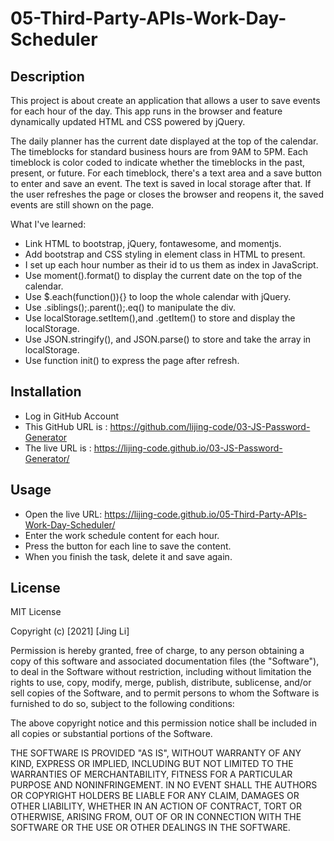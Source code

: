 # 05-Third-Party-APIs-Work-Day-Scheduler

## Description

This project is about create an application that allows a user to save events for each hour of the day. This app runs in the browser and feature dynamically updated HTML and CSS powered by jQuery.

The daily planner has the current date displayed at the top of the calendar. The timeblocks for standard business hours are from 9AM to 5PM. Each timeblock is color coded to indicate whether the timeblocks in the past, present, or future. For each timeblock, there's a text area and a save button to enter and save an event. The text is saved in local storage after that. If the user refreshes the page or closes the browser and reopens it, the saved events are still shown on the page.

What I've learned:

* Link HTML to bootstrap, jQuery, fontawesome, and momentjs.
* Add bootstrap and CSS styling in element class in HTML to present.
* I set up each hour number as their id to us them as index in JavaScript.
* Use moment().format() to display the current date on the top of the calendar. 
* Use $.each(function()){} to loop the whole calendar with jQuery.
* Use .siblings();.parent();.eq() to manipulate the div.
* Use localStorage.setItem(),and .getItem() to store and display the localStorage.
* Use JSON.stringify(), and JSON.parse() to store and take the array in localStorage.
* Use function init() to express the page after refresh.


## Installation
* Log in GitHub Account
* This GitHub URL is : https://github.com/lijing-code/03-JS-Password-Generator
* The live URL is : https://lijing-code.github.io/03-JS-Password-Generator/

## Usage


* Open the live URL:  https://lijing-code.github.io/05-Third-Party-APIs-Work-Day-Scheduler/
* Enter the work schedule content for each hour.
* Press the button for each line to save the content.
* When you finish the task, delete it and save again.

## License
MIT License

Copyright (c) [2021] [Jing Li]

Permission is hereby granted, free of charge, to any person obtaining a copy
of this software and associated documentation files (the "Software"), to deal
in the Software without restriction, including without limitation the rights
to use, copy, modify, merge, publish, distribute, sublicense, and/or sell
copies of the Software, and to permit persons to whom the Software is
furnished to do so, subject to the following conditions:

The above copyright notice and this permission notice shall be included in all
copies or substantial portions of the Software.

THE SOFTWARE IS PROVIDED "AS IS", WITHOUT WARRANTY OF ANY KIND, EXPRESS OR
IMPLIED, INCLUDING BUT NOT LIMITED TO THE WARRANTIES OF MERCHANTABILITY,
FITNESS FOR A PARTICULAR PURPOSE AND NONINFRINGEMENT. IN NO EVENT SHALL THE
AUTHORS OR COPYRIGHT HOLDERS BE LIABLE FOR ANY CLAIM, DAMAGES OR OTHER
LIABILITY, WHETHER IN AN ACTION OF CONTRACT, TORT OR OTHERWISE, ARISING FROM,
OUT OF OR IN CONNECTION WITH THE SOFTWARE OR THE USE OR OTHER DEALINGS IN THE
SOFTWARE.

 
